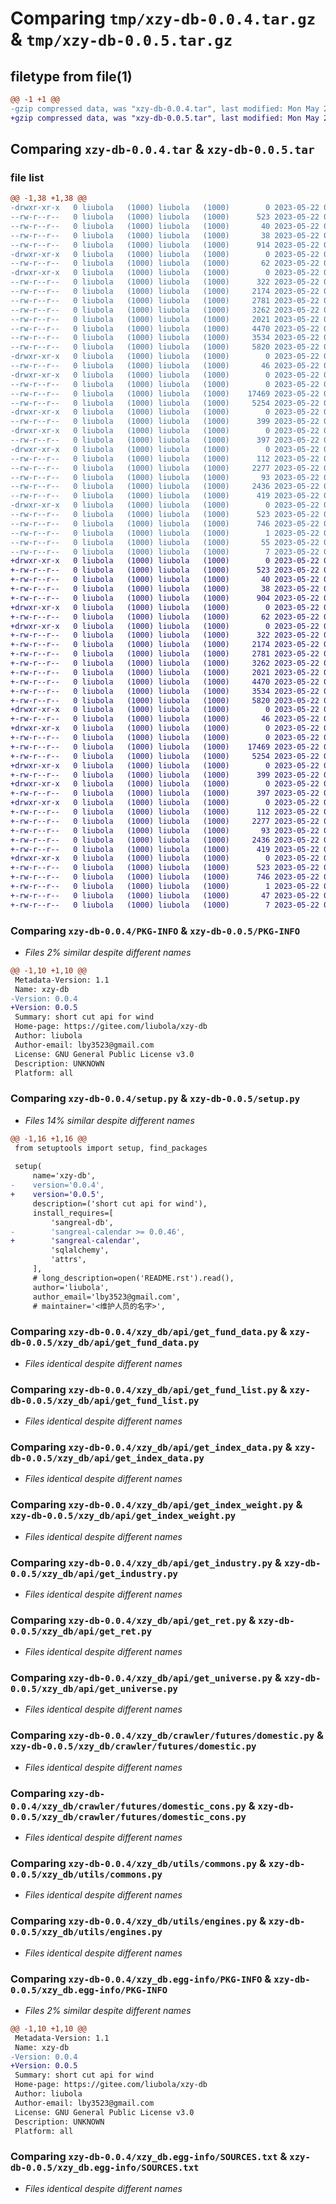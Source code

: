 # Comparing `tmp/xzy-db-0.0.4.tar.gz` & `tmp/xzy-db-0.0.5.tar.gz`

## filetype from file(1)

```diff
@@ -1 +1 @@
-gzip compressed data, was "xzy-db-0.0.4.tar", last modified: Mon May 22 08:11:27 2023, max compression
+gzip compressed data, was "xzy-db-0.0.5.tar", last modified: Mon May 22 08:13:21 2023, max compression
```

## Comparing `xzy-db-0.0.4.tar` & `xzy-db-0.0.5.tar`

### file list

```diff
@@ -1,38 +1,38 @@
-drwxr-xr-x   0 liubola   (1000) liubola   (1000)        0 2023-05-22 08:11:27.029255 xzy-db-0.0.4/
--rw-r--r--   0 liubola   (1000) liubola   (1000)      523 2023-05-22 08:11:27.029255 xzy-db-0.0.4/PKG-INFO
--rw-r--r--   0 liubola   (1000) liubola   (1000)       40 2023-05-22 08:05:17.000000 xzy-db-0.0.4/README.md
--rw-r--r--   0 liubola   (1000) liubola   (1000)       38 2023-05-22 08:11:27.029255 xzy-db-0.0.4/setup.cfg
--rw-r--r--   0 liubola   (1000) liubola   (1000)      914 2023-05-22 08:11:26.000000 xzy-db-0.0.4/setup.py
-drwxr-xr-x   0 liubola   (1000) liubola   (1000)        0 2023-05-22 08:11:27.019255 xzy-db-0.0.4/xzy_db/
--rw-r--r--   0 liubola   (1000) liubola   (1000)       62 2023-05-22 08:05:17.000000 xzy-db-0.0.4/xzy_db/__init__.py
-drwxr-xr-x   0 liubola   (1000) liubola   (1000)        0 2023-05-22 08:11:27.019255 xzy-db-0.0.4/xzy_db/api/
--rw-r--r--   0 liubola   (1000) liubola   (1000)      322 2023-05-22 08:05:17.000000 xzy-db-0.0.4/xzy_db/api/__init__.py
--rw-r--r--   0 liubola   (1000) liubola   (1000)     2174 2023-05-22 08:05:17.000000 xzy-db-0.0.4/xzy_db/api/get_fund_data.py
--rw-r--r--   0 liubola   (1000) liubola   (1000)     2781 2023-05-22 08:05:17.000000 xzy-db-0.0.4/xzy_db/api/get_fund_list.py
--rw-r--r--   0 liubola   (1000) liubola   (1000)     3262 2023-05-22 08:05:17.000000 xzy-db-0.0.4/xzy_db/api/get_index_data.py
--rw-r--r--   0 liubola   (1000) liubola   (1000)     2021 2023-05-22 08:05:17.000000 xzy-db-0.0.4/xzy_db/api/get_index_weight.py
--rw-r--r--   0 liubola   (1000) liubola   (1000)     4470 2023-05-22 08:05:17.000000 xzy-db-0.0.4/xzy_db/api/get_industry.py
--rw-r--r--   0 liubola   (1000) liubola   (1000)     3534 2023-05-22 08:05:17.000000 xzy-db-0.0.4/xzy_db/api/get_ret.py
--rw-r--r--   0 liubola   (1000) liubola   (1000)     5820 2023-05-22 08:10:07.000000 xzy-db-0.0.4/xzy_db/api/get_universe.py
-drwxr-xr-x   0 liubola   (1000) liubola   (1000)        0 2023-05-22 08:11:27.019255 xzy-db-0.0.4/xzy_db/crawler/
--rw-r--r--   0 liubola   (1000) liubola   (1000)       46 2023-05-22 08:05:17.000000 xzy-db-0.0.4/xzy_db/crawler/__init__.py
-drwxr-xr-x   0 liubola   (1000) liubola   (1000)        0 2023-05-22 08:11:27.029255 xzy-db-0.0.4/xzy_db/crawler/futures/
--rw-r--r--   0 liubola   (1000) liubola   (1000)        0 2023-05-22 08:05:17.000000 xzy-db-0.0.4/xzy_db/crawler/futures/__init__.py
--rw-r--r--   0 liubola   (1000) liubola   (1000)    17469 2023-05-22 08:05:17.000000 xzy-db-0.0.4/xzy_db/crawler/futures/domestic.py
--rw-r--r--   0 liubola   (1000) liubola   (1000)     5254 2023-05-22 08:05:17.000000 xzy-db-0.0.4/xzy_db/crawler/futures/domestic_cons.py
-drwxr-xr-x   0 liubola   (1000) liubola   (1000)        0 2023-05-22 08:11:27.029255 xzy-db-0.0.4/xzy_db/hk_sangreal_calendar/
--rw-r--r--   0 liubola   (1000) liubola   (1000)      399 2023-05-22 08:05:17.000000 xzy-db-0.0.4/xzy_db/hk_sangreal_calendar/__init__.py
-drwxr-xr-x   0 liubola   (1000) liubola   (1000)        0 2023-05-22 08:11:27.029255 xzy-db-0.0.4/xzy_db/sangreal_calendar/
--rw-r--r--   0 liubola   (1000) liubola   (1000)      397 2023-05-22 08:05:17.000000 xzy-db-0.0.4/xzy_db/sangreal_calendar/__init__.py
-drwxr-xr-x   0 liubola   (1000) liubola   (1000)        0 2023-05-22 08:11:27.029255 xzy-db-0.0.4/xzy_db/utils/
--rw-r--r--   0 liubola   (1000) liubola   (1000)      112 2023-05-22 08:05:17.000000 xzy-db-0.0.4/xzy_db/utils/__init__.py
--rw-r--r--   0 liubola   (1000) liubola   (1000)     2277 2023-05-22 08:05:17.000000 xzy-db-0.0.4/xzy_db/utils/commons.py
--rw-r--r--   0 liubola   (1000) liubola   (1000)       93 2023-05-22 08:05:17.000000 xzy-db-0.0.4/xzy_db/utils/datetime_handle.py
--rw-r--r--   0 liubola   (1000) liubola   (1000)     2436 2023-05-22 08:05:17.000000 xzy-db-0.0.4/xzy_db/utils/engines.py
--rw-r--r--   0 liubola   (1000) liubola   (1000)      419 2023-05-22 08:05:17.000000 xzy-db-0.0.4/xzy_db/utils/fund_type.py
-drwxr-xr-x   0 liubola   (1000) liubola   (1000)        0 2023-05-22 08:11:27.019255 xzy-db-0.0.4/xzy_db.egg-info/
--rw-r--r--   0 liubola   (1000) liubola   (1000)      523 2023-05-22 08:11:26.000000 xzy-db-0.0.4/xzy_db.egg-info/PKG-INFO
--rw-r--r--   0 liubola   (1000) liubola   (1000)      746 2023-05-22 08:11:26.000000 xzy-db-0.0.4/xzy_db.egg-info/SOURCES.txt
--rw-r--r--   0 liubola   (1000) liubola   (1000)        1 2023-05-22 08:11:26.000000 xzy-db-0.0.4/xzy_db.egg-info/dependency_links.txt
--rw-r--r--   0 liubola   (1000) liubola   (1000)       55 2023-05-22 08:11:26.000000 xzy-db-0.0.4/xzy_db.egg-info/requires.txt
--rw-r--r--   0 liubola   (1000) liubola   (1000)        7 2023-05-22 08:11:26.000000 xzy-db-0.0.4/xzy_db.egg-info/top_level.txt
+drwxr-xr-x   0 liubola   (1000) liubola   (1000)        0 2023-05-22 08:13:21.449223 xzy-db-0.0.5/
+-rw-r--r--   0 liubola   (1000) liubola   (1000)      523 2023-05-22 08:13:21.449223 xzy-db-0.0.5/PKG-INFO
+-rw-r--r--   0 liubola   (1000) liubola   (1000)       40 2023-05-22 08:05:17.000000 xzy-db-0.0.5/README.md
+-rw-r--r--   0 liubola   (1000) liubola   (1000)       38 2023-05-22 08:13:21.449223 xzy-db-0.0.5/setup.cfg
+-rw-r--r--   0 liubola   (1000) liubola   (1000)      904 2023-05-22 08:13:21.000000 xzy-db-0.0.5/setup.py
+drwxr-xr-x   0 liubola   (1000) liubola   (1000)        0 2023-05-22 08:13:21.439223 xzy-db-0.0.5/xzy_db/
+-rw-r--r--   0 liubola   (1000) liubola   (1000)       62 2023-05-22 08:05:17.000000 xzy-db-0.0.5/xzy_db/__init__.py
+drwxr-xr-x   0 liubola   (1000) liubola   (1000)        0 2023-05-22 08:13:21.439223 xzy-db-0.0.5/xzy_db/api/
+-rw-r--r--   0 liubola   (1000) liubola   (1000)      322 2023-05-22 08:05:17.000000 xzy-db-0.0.5/xzy_db/api/__init__.py
+-rw-r--r--   0 liubola   (1000) liubola   (1000)     2174 2023-05-22 08:05:17.000000 xzy-db-0.0.5/xzy_db/api/get_fund_data.py
+-rw-r--r--   0 liubola   (1000) liubola   (1000)     2781 2023-05-22 08:05:17.000000 xzy-db-0.0.5/xzy_db/api/get_fund_list.py
+-rw-r--r--   0 liubola   (1000) liubola   (1000)     3262 2023-05-22 08:05:17.000000 xzy-db-0.0.5/xzy_db/api/get_index_data.py
+-rw-r--r--   0 liubola   (1000) liubola   (1000)     2021 2023-05-22 08:05:17.000000 xzy-db-0.0.5/xzy_db/api/get_index_weight.py
+-rw-r--r--   0 liubola   (1000) liubola   (1000)     4470 2023-05-22 08:05:17.000000 xzy-db-0.0.5/xzy_db/api/get_industry.py
+-rw-r--r--   0 liubola   (1000) liubola   (1000)     3534 2023-05-22 08:05:17.000000 xzy-db-0.0.5/xzy_db/api/get_ret.py
+-rw-r--r--   0 liubola   (1000) liubola   (1000)     5820 2023-05-22 08:10:07.000000 xzy-db-0.0.5/xzy_db/api/get_universe.py
+drwxr-xr-x   0 liubola   (1000) liubola   (1000)        0 2023-05-22 08:13:21.439223 xzy-db-0.0.5/xzy_db/crawler/
+-rw-r--r--   0 liubola   (1000) liubola   (1000)       46 2023-05-22 08:05:17.000000 xzy-db-0.0.5/xzy_db/crawler/__init__.py
+drwxr-xr-x   0 liubola   (1000) liubola   (1000)        0 2023-05-22 08:13:21.439223 xzy-db-0.0.5/xzy_db/crawler/futures/
+-rw-r--r--   0 liubola   (1000) liubola   (1000)        0 2023-05-22 08:05:17.000000 xzy-db-0.0.5/xzy_db/crawler/futures/__init__.py
+-rw-r--r--   0 liubola   (1000) liubola   (1000)    17469 2023-05-22 08:05:17.000000 xzy-db-0.0.5/xzy_db/crawler/futures/domestic.py
+-rw-r--r--   0 liubola   (1000) liubola   (1000)     5254 2023-05-22 08:05:17.000000 xzy-db-0.0.5/xzy_db/crawler/futures/domestic_cons.py
+drwxr-xr-x   0 liubola   (1000) liubola   (1000)        0 2023-05-22 08:13:21.449223 xzy-db-0.0.5/xzy_db/hk_sangreal_calendar/
+-rw-r--r--   0 liubola   (1000) liubola   (1000)      399 2023-05-22 08:05:17.000000 xzy-db-0.0.5/xzy_db/hk_sangreal_calendar/__init__.py
+drwxr-xr-x   0 liubola   (1000) liubola   (1000)        0 2023-05-22 08:13:21.449223 xzy-db-0.0.5/xzy_db/sangreal_calendar/
+-rw-r--r--   0 liubola   (1000) liubola   (1000)      397 2023-05-22 08:05:17.000000 xzy-db-0.0.5/xzy_db/sangreal_calendar/__init__.py
+drwxr-xr-x   0 liubola   (1000) liubola   (1000)        0 2023-05-22 08:13:21.449223 xzy-db-0.0.5/xzy_db/utils/
+-rw-r--r--   0 liubola   (1000) liubola   (1000)      112 2023-05-22 08:05:17.000000 xzy-db-0.0.5/xzy_db/utils/__init__.py
+-rw-r--r--   0 liubola   (1000) liubola   (1000)     2277 2023-05-22 08:05:17.000000 xzy-db-0.0.5/xzy_db/utils/commons.py
+-rw-r--r--   0 liubola   (1000) liubola   (1000)       93 2023-05-22 08:05:17.000000 xzy-db-0.0.5/xzy_db/utils/datetime_handle.py
+-rw-r--r--   0 liubola   (1000) liubola   (1000)     2436 2023-05-22 08:05:17.000000 xzy-db-0.0.5/xzy_db/utils/engines.py
+-rw-r--r--   0 liubola   (1000) liubola   (1000)      419 2023-05-22 08:05:17.000000 xzy-db-0.0.5/xzy_db/utils/fund_type.py
+drwxr-xr-x   0 liubola   (1000) liubola   (1000)        0 2023-05-22 08:13:21.439223 xzy-db-0.0.5/xzy_db.egg-info/
+-rw-r--r--   0 liubola   (1000) liubola   (1000)      523 2023-05-22 08:13:21.000000 xzy-db-0.0.5/xzy_db.egg-info/PKG-INFO
+-rw-r--r--   0 liubola   (1000) liubola   (1000)      746 2023-05-22 08:13:21.000000 xzy-db-0.0.5/xzy_db.egg-info/SOURCES.txt
+-rw-r--r--   0 liubola   (1000) liubola   (1000)        1 2023-05-22 08:13:21.000000 xzy-db-0.0.5/xzy_db.egg-info/dependency_links.txt
+-rw-r--r--   0 liubola   (1000) liubola   (1000)       47 2023-05-22 08:13:21.000000 xzy-db-0.0.5/xzy_db.egg-info/requires.txt
+-rw-r--r--   0 liubola   (1000) liubola   (1000)        7 2023-05-22 08:13:21.000000 xzy-db-0.0.5/xzy_db.egg-info/top_level.txt
```

### Comparing `xzy-db-0.0.4/PKG-INFO` & `xzy-db-0.0.5/PKG-INFO`

 * *Files 2% similar despite different names*

```diff
@@ -1,10 +1,10 @@
 Metadata-Version: 1.1
 Name: xzy-db
-Version: 0.0.4
+Version: 0.0.5
 Summary: short cut api for wind
 Home-page: https://gitee.com/liubola/xzy-db
 Author: liubola
 Author-email: lby3523@gmail.com
 License: GNU General Public License v3.0
 Description: UNKNOWN
 Platform: all
```

### Comparing `xzy-db-0.0.4/setup.py` & `xzy-db-0.0.5/setup.py`

 * *Files 14% similar despite different names*

```diff
@@ -1,16 +1,16 @@
 from setuptools import setup, find_packages
 
 setup(
     name='xzy-db',
-    version='0.0.4',
+    version='0.0.5',
     description=('short cut api for wind'),
     install_requires=[
         'sangreal-db',
-        'sangreal-calendar >= 0.0.46',
+        'sangreal-calendar',
         'sqlalchemy',
         'attrs',
     ],
     # long_description=open('README.rst').read(),
     author='liubola',
     author_email='lby3523@gmail.com',
     # maintainer='<维护人员的名字>',
```

### Comparing `xzy-db-0.0.4/xzy_db/api/get_fund_data.py` & `xzy-db-0.0.5/xzy_db/api/get_fund_data.py`

 * *Files identical despite different names*

### Comparing `xzy-db-0.0.4/xzy_db/api/get_fund_list.py` & `xzy-db-0.0.5/xzy_db/api/get_fund_list.py`

 * *Files identical despite different names*

### Comparing `xzy-db-0.0.4/xzy_db/api/get_index_data.py` & `xzy-db-0.0.5/xzy_db/api/get_index_data.py`

 * *Files identical despite different names*

### Comparing `xzy-db-0.0.4/xzy_db/api/get_index_weight.py` & `xzy-db-0.0.5/xzy_db/api/get_index_weight.py`

 * *Files identical despite different names*

### Comparing `xzy-db-0.0.4/xzy_db/api/get_industry.py` & `xzy-db-0.0.5/xzy_db/api/get_industry.py`

 * *Files identical despite different names*

### Comparing `xzy-db-0.0.4/xzy_db/api/get_ret.py` & `xzy-db-0.0.5/xzy_db/api/get_ret.py`

 * *Files identical despite different names*

### Comparing `xzy-db-0.0.4/xzy_db/api/get_universe.py` & `xzy-db-0.0.5/xzy_db/api/get_universe.py`

 * *Files identical despite different names*

### Comparing `xzy-db-0.0.4/xzy_db/crawler/futures/domestic.py` & `xzy-db-0.0.5/xzy_db/crawler/futures/domestic.py`

 * *Files identical despite different names*

### Comparing `xzy-db-0.0.4/xzy_db/crawler/futures/domestic_cons.py` & `xzy-db-0.0.5/xzy_db/crawler/futures/domestic_cons.py`

 * *Files identical despite different names*

### Comparing `xzy-db-0.0.4/xzy_db/utils/commons.py` & `xzy-db-0.0.5/xzy_db/utils/commons.py`

 * *Files identical despite different names*

### Comparing `xzy-db-0.0.4/xzy_db/utils/engines.py` & `xzy-db-0.0.5/xzy_db/utils/engines.py`

 * *Files identical despite different names*

### Comparing `xzy-db-0.0.4/xzy_db.egg-info/PKG-INFO` & `xzy-db-0.0.5/xzy_db.egg-info/PKG-INFO`

 * *Files 2% similar despite different names*

```diff
@@ -1,10 +1,10 @@
 Metadata-Version: 1.1
 Name: xzy-db
-Version: 0.0.4
+Version: 0.0.5
 Summary: short cut api for wind
 Home-page: https://gitee.com/liubola/xzy-db
 Author: liubola
 Author-email: lby3523@gmail.com
 License: GNU General Public License v3.0
 Description: UNKNOWN
 Platform: all
```

### Comparing `xzy-db-0.0.4/xzy_db.egg-info/SOURCES.txt` & `xzy-db-0.0.5/xzy_db.egg-info/SOURCES.txt`

 * *Files identical despite different names*

